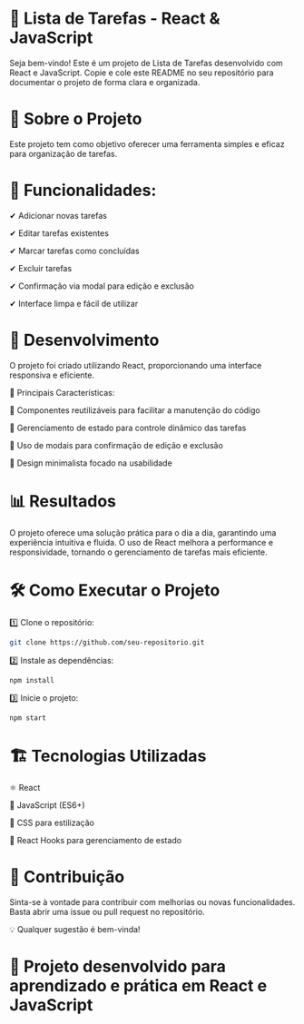 # 📌 Lista de Tarefas - React & JavaScript

Seja bem-vindo! Este é um projeto de Lista de Tarefas desenvolvido com React e JavaScript.
Copie e cole este README no seu repositório para documentar o projeto de forma clara e organizada.

# 📖 Sobre o Projeto

Este projeto tem como objetivo oferecer uma ferramenta simples e eficaz para organização de tarefas.

# 📝 Funcionalidades:
✔ Adicionar novas tarefas

✔ Editar tarefas existentes

✔ Marcar tarefas como concluídas

✔ Excluir tarefas

✔ Confirmação via modal para edição e exclusão

✔ Interface limpa e fácil de utilizar

# 🚀 Desenvolvimento

O projeto foi criado utilizando React, proporcionando uma interface responsiva e eficiente.

🔹 Principais Características:
    
🔹 Componentes reutilizáveis para facilitar a manutenção do código

🔹 Gerenciamento de estado para controle dinâmico das tarefas

🔹 Uso de modais para confirmação de edição e exclusão

🔹 Design minimalista focado na usabilidade

# 📊 Resultados

O projeto oferece uma solução prática para o dia a dia, garantindo uma experiência intuitiva e fluida.
O uso de React melhora a performance e responsividade, tornando o gerenciamento de tarefas mais eficiente.

# 🛠 Como Executar o Projeto

1️⃣ Clone o repositório:
```bash
git clone https://github.com/seu-repositorio.git
```
2️⃣ Instale as dependências:
```bash
npm install
```
3️⃣ Inicie o projeto:
```bash
npm start
```

# 🏗 Tecnologias Utilizadas

 ⚛ React

📜 JavaScript (ES6+)

🎨 CSS para estilização

🔄 React Hooks para gerenciamento de estado

# 🤝 Contribuição

Sinta-se à vontade para contribuir com melhorias ou novas funcionalidades. 
 Basta abrir uma issue ou pull request no repositório.

💡 Qualquer sugestão é bem-vinda!

# 🚀 Projeto desenvolvido para aprendizado e prática em React e JavaScript
